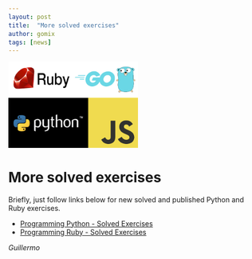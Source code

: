 ```yaml
---
layout: post
title:  "More solved exercises"
author: gomix
tags: [news]
---
```

<a href="/programming/ruby/"><img src="/assets/images/programming/ruby_go_python_js_1.png" 
     alt="Programming Languages - Python, Ruby, Go, JavaScript" 
     class="img-fluid float-right p-2 img-thumbnail"
    width="260px">
</a>
# More solved exercises

Briefly, just follow links below for new solved and published Python and Ruby exercises.


* [Programming Python - Solved Exercises](/programming/python/exercism.html)
* [Programming Ruby - Solved Exercises](/programming/ruby/exercism.html)

<!--more-->
_Guillermo_

